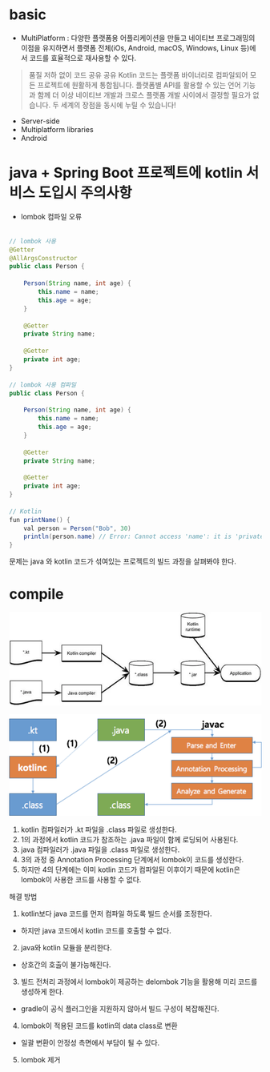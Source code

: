 # basic

- MultiPlatform
: 다양한 플랫폼용 어플리케이션을 만들고 네이티브 프로그래밍의 이점을 유지하면서 플랫폼 전체(iOs, Android, macOS, Windows, Linux 등)에서 코드를 효율적으로 재사용할 수 있다.

> 품질 저하 없이 코드 공유
공유 Kotlin 코드는 플랫폼 바이너리로 컴파일되어 모든 프로젝트에 원활하게 통합됩니다. 플랫폼별 API를 활용할 수 있는 언어 기능과 함께 더 이상 네이티브 개발과 크로스 플랫폼 개발 사이에서 결정할 필요가 없습니다. 두 세계의 장점을 동시에 누릴 수 있습니다!

- Server-side
- Multiplatform libraries
- Android


# java + Spring Boot 프로젝트에 kotlin 서비스 도입시 주의사항

- lombok 컴파일 오류
~~~java

// lombok 사용
@Getter
@AllArgsConstructor
public class Person {

    Person(String name, int age) {
        this.name = name;
        this.age = age;
    }

    @Getter
    private String name;

    @Getter
    private int age;
}

// lombok 사용 컴파일
public class Person {

    Person(String name, int age) {
        this.name = name;
        this.age = age;
    }

    @Getter
    private String name;

    @Getter
    private int age;
}

// Kotlin
fun printName() {  
    val person = Person("Bob", 30)
    println(person.name) // Error: Cannot access 'name': it is 'private' in "Person"
}
~~~

문제는 java 와 kotlin 코드가 섞여있는 프로젝트의 빌드 과정을 살펴봐야 한다. 

# compile 
![compile](../kotlin/Img/compiler.jpg)


![java_compile](../kotlin/Img/java_compile.png)


1. kotlin 컴파일러가 .kt 파일을 .class 파일로 생성한다.
2. 1의 과정에서 kotlin 코드가 참조하는 .java 파일이 함께 로딩되어 사용된다.
3. java 컴파일러가 .java 파일을 .class 파일로 생성한다.
4. 3의 과정 중 Annotation Processing 단계에서 lombok이 코드를 생성한다.
5. 하지만 4의 단계에는 이미 kotlin 코드가 컴파일된 이후이기 때문에 kotlin은 lombok이 사용한 코드를 사용할 수 없다.

해결 방법

1. kotlin보다 java 코드를 먼저 컴파일 하도록 빌드 순서를 조정한다.
- 하지만 java 코드에서 kotlin 코드를 호출할 수 없다.

2. java와 kotlin 모듈을 분리한다.
- 상호간의 호출이 불가능해진다.

3. 빌드 전처리 과정에서 lombok이 제공하는 delombok 기능을 활용해 미리 코드를 생성하게 한다.
- gradle이 공식 플러그인을 지원하지 않아서 빌드 구성이 복잡해진다.

4. lombok이 적용된 코드를 kotlin의 data class로 변환
- 일괄 변환이 안정성 측면에서 부담이 될 수 있다.

5. lombok 제거

